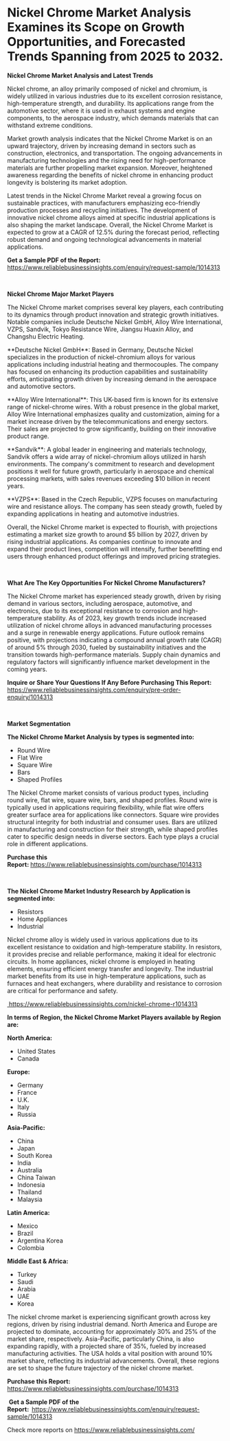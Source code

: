 <p><h1>Nickel Chrome Market Analysis Examines its Scope on Growth Opportunities, and Forecasted Trends Spanning from 2025 to 2032.</h1></p><p><strong>Nickel Chrome Market Analysis and Latest Trends</strong></p>
<p><p>Nickel chrome, an alloy primarily composed of nickel and chromium, is widely utilized in various industries due to its excellent corrosion resistance, high-temperature strength, and durability. Its applications range from the automotive sector, where it is used in exhaust systems and engine components, to the aerospace industry, which demands materials that can withstand extreme conditions.</p><p>Market growth analysis indicates that the Nickel Chrome Market is on an upward trajectory, driven by increasing demand in sectors such as construction, electronics, and transportation. The ongoing advancements in manufacturing technologies and the rising need for high-performance materials are further propelling market expansion. Moreover, heightened awareness regarding the benefits of nickel chrome in enhancing product longevity is bolstering its market adoption.</p><p>Latest trends in the Nickel Chrome Market reveal a growing focus on sustainable practices, with manufacturers emphasizing eco-friendly production processes and recycling initiatives. The development of innovative nickel chrome alloys aimed at specific industrial applications is also shaping the market landscape. Overall, the Nickel Chrome Market is expected to grow at a CAGR of 12.5% during the forecast period, reflecting robust demand and ongoing technological advancements in material applications.</p></p>
<p><strong>Get a Sample PDF of the Report:&nbsp;</strong> <a href="https://www.reliablebusinessinsights.com/enquiry/request-sample/1014313?utm_campaign=2215&utm_medium=2&utm_source=Github&utm_content=ia&utm_term=06032025&utm_id=nickel-chrome">https://www.reliablebusinessinsights.com/enquiry/request-sample/1014313</a></p>
<p>&nbsp;</p>
<p><strong>Nickel Chrome Major Market Players</strong></p>
<p><p>The Nickel Chrome market comprises several key players, each contributing to its dynamics through product innovation and strategic growth initiatives. Notable companies include Deutsche Nickel GmbH, Alloy Wire International, VZPS, Sandvik, Tokyo Resistance Wire, Jiangsu Huaxin Alloy, and Changshu Electric Heating.</p><p>**Deutsche Nickel GmbH**: Based in Germany, Deutsche Nickel specializes in the production of nickel-chromium alloys for various applications including industrial heating and thermocouples. The company has focused on enhancing its production capabilities and sustainability efforts, anticipating growth driven by increasing demand in the aerospace and automotive sectors. </p><p>**Alloy Wire International**: This UK-based firm is known for its extensive range of nickel-chrome wires. With a robust presence in the global market, Alloy Wire International emphasizes quality and customization, aiming for a market increase driven by the telecommunications and energy sectors. Their sales are projected to grow significantly, building on their innovative product range.</p><p>**Sandvik**: A global leader in engineering and materials technology, Sandvik offers a wide array of nickel-chromium alloys utilized in harsh environments. The company's commitment to research and development positions it well for future growth, particularly in aerospace and chemical processing markets, with sales revenues exceeding $10 billion in recent years.</p><p>**VZPS**: Based in the Czech Republic, VZPS focuses on manufacturing wire and resistance alloys. The company has seen steady growth, fueled by expanding applications in heating and automotive industries.</p><p>Overall, the Nickel Chrome market is expected to flourish, with projections estimating a market size growth to around $5 billion by 2027, driven by rising industrial applications. As companies continue to innovate and expand their product lines, competition will intensify, further benefitting end users through enhanced product offerings and improved pricing strategies.</p></p>
<p>&nbsp;</p>
<p><strong>What Are The Key Opportunities For Nickel Chrome Manufacturers?</strong></p>
<p><p>The Nickel Chrome market has experienced steady growth, driven by rising demand in various sectors, including aerospace, automotive, and electronics, due to its exceptional resistance to corrosion and high-temperature stability. As of 2023, key growth trends include increased utilization of nickel chrome alloys in advanced manufacturing processes and a surge in renewable energy applications. Future outlook remains positive, with projections indicating a compound annual growth rate (CAGR) of around 5% through 2030, fueled by sustainability initiatives and the transition towards high-performance materials. Supply chain dynamics and regulatory factors will significantly influence market development in the coming years.</p></p>
<p><strong>Inquire or Share Your Questions If Any Before Purchasing This Report:</strong> <a href="https://www.reliablebusinessinsights.com/enquiry/pre-order-enquiry/1014313?utm_campaign=2215&utm_medium=2&utm_source=Github&utm_content=ia&utm_term=06032025&utm_id=nickel-chrome">https://www.reliablebusinessinsights.com/enquiry/pre-order-enquiry/1014313</a></p>
<p>&nbsp;</p>
<p><strong>Market Segmentation</strong></p>
<p><strong>The Nickel Chrome Market Analysis by types is segmented into:</strong></p>
<p><ul><li>Round Wire</li><li>Flat Wire</li><li>Square Wire</li><li>Bars</li><li>Shaped Profiles</li></ul></p>
<p><p>The Nickel Chrome market consists of various product types, including round wire, flat wire, square wire, bars, and shaped profiles. Round wire is typically used in applications requiring flexibility, while flat wire offers greater surface area for applications like connectors. Square wire provides structural integrity for both industrial and consumer uses. Bars are utilized in manufacturing and construction for their strength, while shaped profiles cater to specific design needs in diverse sectors. Each type plays a crucial role in different applications.</p></p>
<p><strong>Purchase this Report:&nbsp;</strong><a href="https://www.reliablebusinessinsights.com/purchase/1014313?utm_campaign=2215&utm_medium=2&utm_source=Github&utm_content=ia&utm_term=06032025&utm_id=nickel-chrome">https://www.reliablebusinessinsights.com/purchase/1014313</a></p>
<p>&nbsp;</p>
<p><strong>The Nickel Chrome Market Industry Research by Application is segmented into:</strong></p>
<p><ul><li>Resistors</li><li>Home Appliances</li><li>Industrial</li></ul></p>
<p><p>Nickel chrome alloy is widely used in various applications due to its excellent resistance to oxidation and high-temperature stability. In resistors, it provides precise and reliable performance, making it ideal for electronic circuits. In home appliances, nickel chrome is employed in heating elements, ensuring efficient energy transfer and longevity. The industrial market benefits from its use in high-temperature applications, such as furnaces and heat exchangers, where durability and resistance to corrosion are critical for performance and safety.</p></p>
<p><a href="https://www.reliablebusinessinsights.com/nickel-chrome-r1014313?utm_campaign=2215&utm_medium=2&utm_source=Github&utm_content=ia&utm_term=06032025&utm_id=nickel-chrome">&nbsp;https://www.reliablebusinessinsights.com/nickel-chrome-r1014313</a></p>
<p><strong>In terms of Region, the Nickel Chrome Market Players available by Region are:</strong></p>
<p>
    <p> <strong> North America: </strong>
        <ul>
            <li>United States</li>
            <li>Canada</li>
        </ul>
        </p> 
    <p> <strong> Europe: </strong>
        <ul>
            <li>Germany</li>
            <li>France</li>
            <li>U.K.</li>
            <li>Italy</li>
            <li>Russia</li>
        </ul>
        </p> 
    <p> <strong> Asia-Pacific: </strong>
        <ul>
            <li>China</li>
            <li>Japan</li>
            <li>South Korea</li>
            <li>India</li>
            <li>Australia</li>
            <li>China Taiwan</li>
            <li>Indonesia</li>
            <li>Thailand</li>
            <li>Malaysia</li>
        </ul>
        </p> 
    <p> <strong> Latin America: </strong>
        <ul>
            <li>Mexico</li>
            <li>Brazil</li>
            <li>Argentina Korea</li>
            <li>Colombia</li>
        </ul>
        </p> 
    <p> <strong> Middle East & Africa: </strong>
        <ul>
            <li>Turkey</li>
            <li>Saudi</li>
            <li>Arabia</li>
            <li>UAE</li>
            <li>Korea</li>
        </ul>
    </p>
    </p>
<p><p>The nickel chrome market is experiencing significant growth across key regions, driven by rising industrial demand. North America and Europe are projected to dominate, accounting for approximately 30% and 25% of the market share, respectively. Asia-Pacific, particularly China, is also expanding rapidly, with a projected share of 35%, fueled by increased manufacturing activities. The USA holds a vital position with around 10% market share, reflecting its industrial advancements. Overall, these regions are set to shape the future trajectory of the nickel chrome market.</p></p>
<p><strong>Purchase this Report: </strong><a href="https://www.reliablebusinessinsights.com/purchase/1014313?utm_campaign=2215&utm_medium=2&utm_source=Github&utm_content=ia&utm_term=06032025&utm_id=nickel-chrome">https://www.reliablebusinessinsights.com/purchase/1014313</a></p>
<p>&nbsp;<strong>Get a Sample PDF of the Report:&nbsp;&nbsp;</strong><a href="https://www.reliablebusinessinsights.com/enquiry/request-sample/1014313?utm_campaign=2215&utm_medium=2&utm_source=Github&utm_content=ia&utm_term=06032025&utm_id=nickel-chrome">https://www.reliablebusinessinsights.com/enquiry/request-sample/1014313</a></p>
<p><strong></strong></p>
<p>Check more reports on <a href="https://www.reliablebusinessinsights.com/?utm_campaign=2215&utm_medium=2&utm_source=Github&utm_content=ia&utm_term=06032025&utm_id=nickel-chrome">https://www.reliablebusinessinsights.com/</a></p>